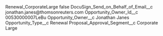 <?xml version="1.0" encoding="UTF-8"?>
<CustomMetadata xmlns="http://soap.sforce.com/2006/04/metadata" xmlns:xsi="http://www.w3.org/2001/XMLSchema-instance" xmlns:xsd="http://www.w3.org/2001/XMLSchema">
    <label>Renewal_CorporateLarge</label>
    <protected>false</protected>
    <values>
        <field>DocuSign_Send_on_Behalf_of_Email__c</field>
        <value xsi:type="xsd:string">jonathan.janes@thomsonreuters.com</value>
    </values>
    <values>
        <field>Opportunity_Owner_Id__c</field>
        <value xsi:type="xsd:string">00530000007LeBu</value>
    </values>
    <values>
        <field>Opportunity_Owner__c</field>
        <value xsi:type="xsd:string">Jonathan Janes</value>
    </values>
    <values>
        <field>Opportunity_Type__c</field>
        <value xsi:type="xsd:string">Renewal</value>
    </values>
    <values>
        <field>Proposal_Approval_Segment__c</field>
        <value xsi:type="xsd:string">Corporate Large</value>
    </values>
</CustomMetadata>

